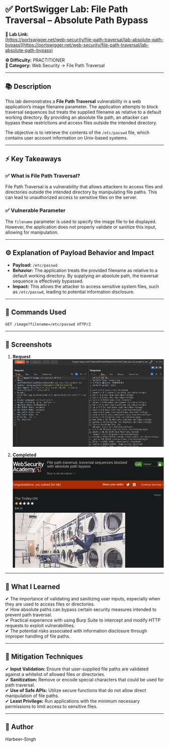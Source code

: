 # ✅ PortSwigger Lab: File Path Traversal – Absolute Path Bypass

**🔗 Lab Link:**  
[https://portswigger.net/web-security/file-path-traversal/lab-absolute-path-bypass](https://portswigger.net/web-security/file-path-traversal/lab-absolute-path-bypass)

**⚙️ Difficulty:** PRACTITIONER   
**📂 Category:** Web Security → File Path Traversal

---

## 📚 Description

This lab demonstrates a **File Path Traversal** vulnerability in a web application’s image filename parameter. The application attempts to block traversal sequences but treats the supplied filename as relative to a default working directory. By providing an absolute file path, an attacker can bypass these restrictions and access files outside the intended directory.

The objective is to retrieve the contents of the `/etc/passwd` file, which contains user account information on Unix-based systems.

---

## ⚡ Key Takeaways

### ✅ What is File Path Traversal?  
File Path Traversal is a vulnerability that allows attackers to access files and directories outside the intended directory by manipulating file paths. This can lead to unauthorized access to sensitive files on the server.

### ✅ Vulnerable Parameter  
The `filename` parameter is used to specify the image file to be displayed. However, the application does not properly validate or sanitize this input, allowing for manipulation.

---

## ⚙️ Explanation of Payload Behavior and Impact

- **Payload:** `/etc/passwd`  
- **Behavior:** The application treats the provided filename as relative to a default working directory. By supplying an absolute path, the traversal sequence is effectively bypassed.  
- **Impact:** This allows the attacker to access sensitive system files, such as `/etc/passwd`, leading to potential information disclosure.

---

## 🧱 Commands Used

```http
GET /image?filename=/etc/passwd HTTP/2
```

---

## 📸 Screenshots

1. **Request**  
   ![Intercepted Request](https://github.com/Harbeer-Singh/Portswigger-Labs/blob/main/PATH%20TRAVERSAL/LAB-2/images/1.png)

2. **Completed**  
   ![Time Delay Response](https://github.com/Harbeer-Singh/Portswigger-Labs/blob/main/PATH%20TRAVERSAL/LAB-2/images/2.png)

---

## 📝 What I Learned

✔ The importance of validating and sanitizing user inputs, especially when they are used to access files or directories.  
✔ How absolute paths can bypass certain security measures intended to prevent path traversal.  
✔ Practical experience with using Burp Suite to intercept and modify HTTP requests to exploit vulnerabilities.  
✔ The potential risks associated with information disclosure through improper handling of file paths.

---

## 🔐 Mitigation Techniques

✔ **Input Validation:** Ensure that user-supplied file paths are validated against a whitelist of allowed files or directories.  
✔ **Sanitization:** Remove or encode special characters that could be used for path traversal.  
✔ **Use of Safe APIs:** Utilize secure functions that do not allow direct manipulation of file paths.  
✔ **Least Privilege:** Run applications with the minimum necessary permissions to limit access to sensitive files.

---

## 👤 Author  
Harbeer-Singh

